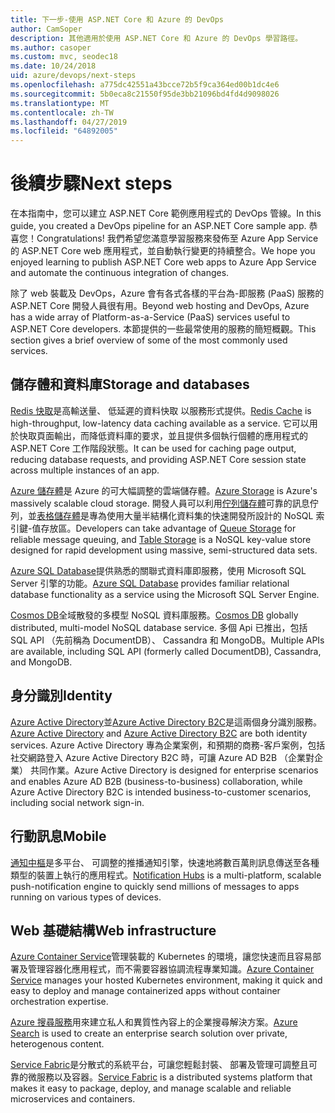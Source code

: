 ```yaml
---
title: 下一步-使用 ASP.NET Core 和 Azure 的 DevOps
author: CamSoper
description: 其他適用於使用 ASP.NET Core 和 Azure 的 DevOps 學習路徑。
ms.author: casoper
ms.custom: mvc, seodec18
ms.date: 10/24/2018
uid: azure/devops/next-steps
ms.openlocfilehash: a775dc42551a43bcce72b5f9ca364ed00b1dc4e6
ms.sourcegitcommit: 5b0eca8c21550f95de3bb21096bd4fd4d9098026
ms.translationtype: MT
ms.contentlocale: zh-TW
ms.lasthandoff: 04/27/2019
ms.locfileid: "64892005"
---
```

# <a name="next-steps"></a><span data-ttu-id="5f367-103">後續步驟</span><span class="sxs-lookup"><span data-stu-id="5f367-103">Next steps</span></span>

<span data-ttu-id="5f367-104">在本指南中，您可以建立 ASP.NET Core 範例應用程式的 DevOps 管線。</span><span class="sxs-lookup"><span data-stu-id="5f367-104">In this guide, you created a DevOps pipeline for an ASP.NET Core sample app.</span></span> <span data-ttu-id="5f367-105">恭喜您！</span><span class="sxs-lookup"><span data-stu-id="5f367-105">Congratulations!</span></span> <span data-ttu-id="5f367-106">我們希望您滿意學習服務來發佈至 Azure App Service 的 ASP.NET Core web 應用程式，並自動執行變更的持續整合。</span><span class="sxs-lookup"><span data-stu-id="5f367-106">We hope you enjoyed learning to publish ASP.NET Core web apps to Azure App Service and automate the continuous integration of changes.</span></span>

<span data-ttu-id="5f367-107">除了 web 裝載及 DevOps，Azure 會有各式各樣的平台為-即服務 (PaaS) 服務的 ASP.NET Core 開發人員很有用。</span><span class="sxs-lookup"><span data-stu-id="5f367-107">Beyond web hosting and DevOps, Azure has a wide array of Platform-as-a-Service (PaaS) services useful to ASP.NET Core developers.</span></span> <span data-ttu-id="5f367-108">本節提供的一些最常使用的服務的簡短概觀。</span><span class="sxs-lookup"><span data-stu-id="5f367-108">This section gives a brief overview of some of the most commonly used services.</span></span>

## <a name="storage-and-databases"></a><span data-ttu-id="5f367-109">儲存體和資料庫</span><span class="sxs-lookup"><span data-stu-id="5f367-109">Storage and databases</span></span>

<span data-ttu-id="5f367-110">[Redis 快取](/azure/redis-cache/)是高輸送量、 低延遲的資料快取 以服務形式提供。</span><span class="sxs-lookup"><span data-stu-id="5f367-110">[Redis Cache](/azure/redis-cache/) is high-throughput, low-latency data caching available as a service.</span></span> <span data-ttu-id="5f367-111">它可以用於快取頁面輸出，而降低資料庫的要求，並且提供多個執行個體的應用程式的 ASP.NET Core 工作階段狀態。</span><span class="sxs-lookup"><span data-stu-id="5f367-111">It can be used for caching page output, reducing database requests, and providing ASP.NET Core session state across multiple instances of an app.</span></span>

<span data-ttu-id="5f367-112">[Azure 儲存體](/azure/storage/)是 Azure 的可大幅調整的雲端儲存體。</span><span class="sxs-lookup"><span data-stu-id="5f367-112">[Azure Storage](/azure/storage/) is Azure's massively scalable cloud storage.</span></span> <span data-ttu-id="5f367-113">開發人員可以利用[佇列儲存體](/azure/storage/queues/storage-queues-introduction)可靠的訊息佇列，並[表格儲存體](/azure/storage/tables/table-storage-overview)是專為使用大量半結構化資料集的快速開發所設計的 NoSQL 索引鍵-值存放區。</span><span class="sxs-lookup"><span data-stu-id="5f367-113">Developers can take advantage of [Queue Storage](/azure/storage/queues/storage-queues-introduction) for reliable message queuing, and [Table Storage](/azure/storage/tables/table-storage-overview) is a NoSQL key-value store designed for rapid development using massive, semi-structured data sets.</span></span>

<span data-ttu-id="5f367-114">[Azure SQL Database](/azure/sql-database/)提供熟悉的關聯式資料庫即服務，使用 Microsoft SQL Server 引擎的功能。</span><span class="sxs-lookup"><span data-stu-id="5f367-114">[Azure SQL Database](/azure/sql-database/) provides familiar relational database functionality as a service using the Microsoft SQL Server Engine.</span></span>

<span data-ttu-id="5f367-115">[Cosmos DB](/azure/cosmos-db/)全域散發的多模型 NoSQL 資料庫服務。</span><span class="sxs-lookup"><span data-stu-id="5f367-115">[Cosmos DB](/azure/cosmos-db/) globally distributed, multi-model NoSQL database service.</span></span> <span data-ttu-id="5f367-116">多個 Api 已推出，包括 SQL API （先前稱為 DocumentDB）、 Cassandra 和 MongoDB。</span><span class="sxs-lookup"><span data-stu-id="5f367-116">Multiple APIs are available, including SQL API (formerly called DocumentDB), Cassandra, and MongoDB.</span></span>

## <a name="identity"></a><span data-ttu-id="5f367-117">身分識別</span><span class="sxs-lookup"><span data-stu-id="5f367-117">Identity</span></span>

<span data-ttu-id="5f367-118">[Azure Active Directory](/azure/active-directory/)並[Azure Active Directory B2C](/azure/active-directory-b2c/)是這兩個身分識別服務。</span><span class="sxs-lookup"><span data-stu-id="5f367-118">[Azure Active Directory](/azure/active-directory/) and [Azure Active Directory B2C](/azure/active-directory-b2c/) are both identity services.</span></span> <span data-ttu-id="5f367-119">Azure Active Directory 專為企業案例，和預期的商務-客戶案例，包括社交網路登入 Azure Active Directory B2C 時，可讓 Azure AD B2B （企業對企業） 共同作業。</span><span class="sxs-lookup"><span data-stu-id="5f367-119">Azure Active Directory is designed for enterprise scenarios and enables Azure AD B2B (business-to-business) collaboration, while Azure Active Directory B2C is intended business-to-customer scenarios, including social network sign-in.</span></span>

## <a name="mobile"></a><span data-ttu-id="5f367-120">行動訊息</span><span class="sxs-lookup"><span data-stu-id="5f367-120">Mobile</span></span>

<span data-ttu-id="5f367-121">[通知中樞](/azure/notification-hubs/)是多平台、 可調整的推播通知引擎，快速地將數百萬則訊息傳送至各種類型的裝置上執行的應用程式。</span><span class="sxs-lookup"><span data-stu-id="5f367-121">[Notification Hubs](/azure/notification-hubs/) is a multi-platform, scalable push-notification engine to quickly send millions of messages to apps running on various types of devices.</span></span>

## <a name="web-infrastructure"></a><span data-ttu-id="5f367-122">Web 基礎結構</span><span class="sxs-lookup"><span data-stu-id="5f367-122">Web infrastructure</span></span>

<span data-ttu-id="5f367-123">[Azure Container Service](/azure/aks/)管理裝載的 Kubernetes 的環境，讓您快速而且容易部署及管理容器化應用程式，而不需要容器協調流程專業知識。</span><span class="sxs-lookup"><span data-stu-id="5f367-123">[Azure Container Service](/azure/aks/) manages your hosted Kubernetes environment, making it quick and easy to deploy and manage containerized apps without container orchestration expertise.</span></span>

<span data-ttu-id="5f367-124">[Azure 搜尋服務](/azure/search/)用來建立私人和異質性內容上的企業搜尋解決方案。</span><span class="sxs-lookup"><span data-stu-id="5f367-124">[Azure Search](/azure/search/) is used to create an enterprise search solution over private, heterogenous content.</span></span>

<span data-ttu-id="5f367-125">[Service Fabric](/azure/service-fabric/)是分散式的系統平台，可讓您輕鬆封裝、 部署及管理可調整且可靠的微服務以及容器。</span><span class="sxs-lookup"><span data-stu-id="5f367-125">[Service Fabric](/azure/service-fabric/) is a distributed systems platform that makes it easy to package, deploy, and manage scalable and reliable microservices and containers.</span></span>
